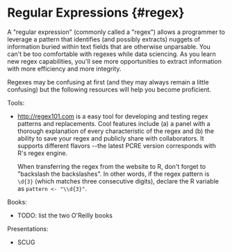 Regular Expressions {#regex}
====================================

A "regular expression" (commonly called a "regex") allows a programmer to leverage a pattern that identifies (and possibly extracts) nuggets of information buried within text fields that are otherwise unparsable.  You can't be too comfortable with regexes while data sciencing.  As you learn new regex capabilities, you'll see more opportunities to extract information with more efficiency and more integrity.

Regexes may be confusing at first (and they may always remain a little confusing) but the following resources will help you become proficient.

Tools:

* <http://regex101.com> is a easy tool for developing and testing regex patterns and replacements.  Cool features include (a) a panel with a thorough explanation of every characteristic of the regex and (b) the ability to save your regex and publicly share with collaborators.  It supports different flavors --the latest PCRE version corresponds with R's regex engine.

  When transferring the regex from the website to R, don't forget to "backslash the backslashes".  In other words, if the regex pattern is `\d{3}` (which matches three consecutive digits), declare the R variable as `pattern <- "\\d{3}"`.

Books:

* TODO: list the two O'Reilly books

Presentations:

* SCUG
